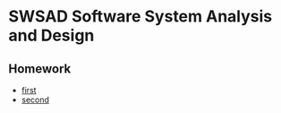 # SWSAD Software System Analysis and Design
## Homework
  - [first](/swsad/first/firstHomework)
  - [second](/swsad/second/secondHomework)
